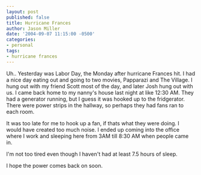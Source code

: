 ```yaml
---
layout: post
published: false
title: Hurricane Frances
author: Jason Miller
date: '2004-09-07 11:15:00 -0500'
categories:
- personal
tags:
- hurricane frances
---
```


Uh.. Yesterday was Labor Day, the Monday after hurricane Frances hit. I had a nice day eating out and going to two
movies, Papparazi and The Village. I hung out with my friend Scott most of the day, and later Josh hung out with us.
I came back home to my nanny's house last night at like 12:30 AM. They had a generator running, but I guess it was
hooked up to the fridgerator. There were power strips in the hallway, so perhaps they had fans ran to each room.

It was too late for me to hook up a fan, if thats what they were doing. I would have created too much noise. I
ended up coming into the office where I work and sleeping here from 3AM till 8:30 AM when people came in.

I'm not too tired even though I haven't had at least 7.5 hours of sleep.

I hope the power comes back on soon.
